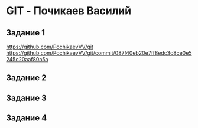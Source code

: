 # GIT - Почикаев Василий  
## Задание 1  
https://github.com/PochikaevVV/git
https://github.com/PochikaevVV/git/commit/087f40eb20e7ff8edc3c8ce0e5245c20aaf80a5a

## Задание 2  


## Задание 3  


## Задание 4  
